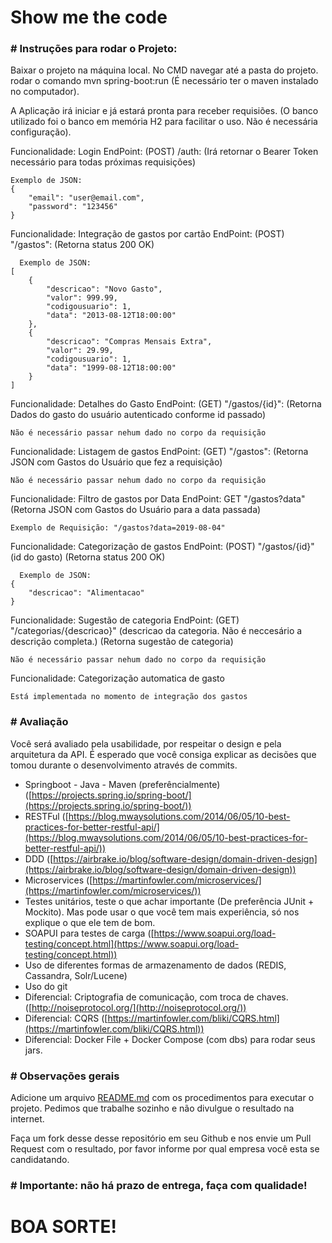# Show me the code

### # Instruções para rodar o Projeto:

Baixar o projeto na máquina local.
No CMD navegar até a pasta do projeto.
rodar o comando mvn spring-boot:run
(É necessário ter o maven instalado no computador).

A Aplicação irá iniciar e já estará pronta para receber requisiões.
(O banco utilizado foi o banco em memória H2 para facilitar o uso. Não é necessária configuração).

Funcionalidade: Login
EndPoint: (POST) /auth:
(Irá retornar o Bearer Token necessário para todas próximas requisições)
```
Exemplo de JSON:
{
	"email": "user@email.com",
	"password": "123456"
}
```

Funcionalidade: Integração de gastos por cartão
EndPoint: (POST) "/gastos":
(Retorna status 200 OK)

```
  Exemplo de JSON: 
[
	{ 
		"descricao": "Novo Gasto", 
		"valor": 999.99,
		"codigousuario": 1,
		"data": "2013-08-12T18:00:00"
	},
	{
		"descricao": "Compras Mensais Extra", 
		"valor": 29.99,
		"codigousuario": 1,
		"data": "1999-08-12T18:00:00"
	}
] 
```

Funcionalidade: Detalhes do Gasto
EndPoint: (GET) "/gastos/{id}":
(Retorna Dados do gasto do usuário autenticado conforme id passado)
```
Não é necessário passar nehum dado no corpo da requisição 
```

Funcionalidade: Listagem de gastos
EndPoint: (GET) "/gastos":
(Retorna JSON com Gastos do Usuário que fez a requisição)
```
Não é necessário passar nehum dado no corpo da requisição
```

Funcionalidade: Filtro de gastos por Data
EndPoint: GET "/gastos?data"
(Retorna JSON com Gastos do Usuário para a data passada)
```
Exemplo de Requisição: "/gastos?data=2019-08-04"
```

Funcionalidade: Categorização de gastos
EndPoint: (POST) "/gastos/{id}" (id do gasto)
(Retorna status 200 OK)
```
  Exemplo de JSON:
{
	"descricao": "Alimentacao"
}
```
Funcionalidade: Sugestão de categoria
EndPoint: (GET) "/categorias/{descricao}" (descricao da categoria. Não é neccesário a descrição completa.)
(Retorna sugestão de categoria)
```
Não é necessário passar nehum dado no corpo da requisição
```

Funcionalidade: Categorização automatica de gasto
```
Está implementada no momento de integração dos gastos
```
### # Avaliação

Você será avaliado pela usabilidade, por respeitar o design e pela arquitetura da API. 
É esperado que você consiga explicar as decisões que tomou durante o desenvolvimento através de commits.

* Springboot - Java - Maven (preferêncialmente) ([https://projects.spring.io/spring-boot/](https://projects.spring.io/spring-boot/))
* RESTFul ([https://blog.mwaysolutions.com/2014/06/05/10-best-practices-for-better-restful-api/](https://blog.mwaysolutions.com/2014/06/05/10-best-practices-for-better-restful-api/))
* DDD ([https://airbrake.io/blog/software-design/domain-driven-design](https://airbrake.io/blog/software-design/domain-driven-design))
* Microservices ([https://martinfowler.com/microservices/](https://martinfowler.com/microservices/))
* Testes unitários, teste o que achar importante (De preferência JUnit + Mockito). Mas pode usar o que você tem mais experiência, só nos explique o que ele tem de bom.
* SOAPUI para testes de carga ([https://www.soapui.org/load-testing/concept.html](https://www.soapui.org/load-testing/concept.html))
* Uso de diferentes formas de armazenamento de dados (REDIS, Cassandra, Solr/Lucene)
* Uso do git
* Diferencial: Criptografia de comunicação, com troca de chaves. ([http://noiseprotocol.org/](http://noiseprotocol.org/))
* Diferencial: CQRS ([https://martinfowler.com/bliki/CQRS.html](https://martinfowler.com/bliki/CQRS.html)) 
* Diferencial: Docker File + Docker Compose (com dbs) para rodar seus jars.

### # Observações gerais

Adicione um arquivo [README.md](http://README.md) com os procedimentos para executar o projeto.
Pedimos que trabalhe sozinho e não divulgue o resultado na internet.

Faça um fork desse desse repositório em seu Github e nos envie um Pull Request com o resultado, por favor informe por qual empresa você esta se candidatando.

### # Importante: não há prazo de entrega, faça com qualidade!

# BOA SORTE!
